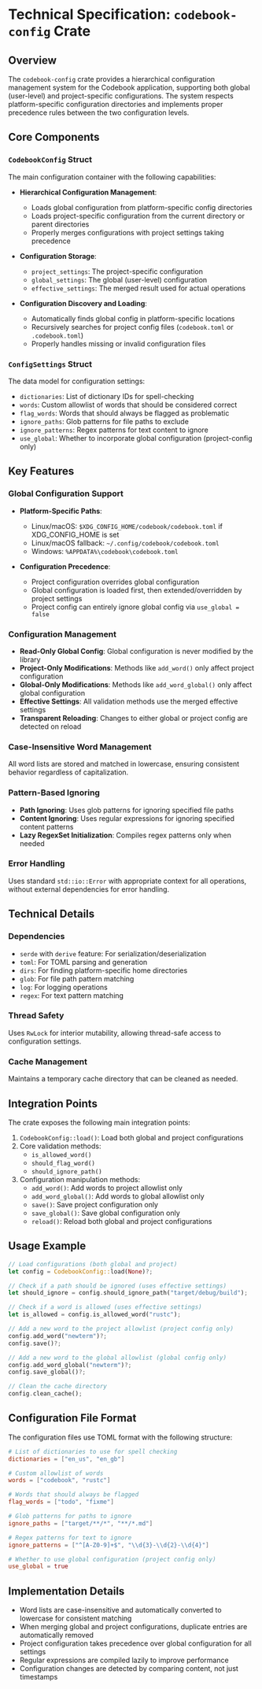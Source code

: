 # Technical Specification: `codebook-config` Crate

## Overview

The `codebook-config` crate provides a hierarchical configuration management system for the Codebook application, supporting both global (user-level) and project-specific configurations. The system respects platform-specific configuration directories and implements proper precedence rules between the two configuration levels.

## Core Components

### `CodebookConfig` Struct

The main configuration container with the following capabilities:

- **Hierarchical Configuration Management**:
  - Loads global configuration from platform-specific config directories
  - Loads project-specific configuration from the current directory or parent directories
  - Properly merges configurations with project settings taking precedence

- **Configuration Storage**:
  - `project_settings`: The project-specific configuration
  - `global_settings`: The global (user-level) configuration
  - `effective_settings`: The merged result used for actual operations

- **Configuration Discovery and Loading**:
  - Automatically finds global config in platform-specific locations
  - Recursively searches for project config files (`codebook.toml` or `.codebook.toml`)
  - Properly handles missing or invalid configuration files

### `ConfigSettings` Struct

The data model for configuration settings:

- `dictionaries`: List of dictionary IDs for spell-checking
- `words`: Custom allowlist of words that should be considered correct
- `flag_words`: Words that should always be flagged as problematic
- `ignore_paths`: Glob patterns for file paths to exclude
- `ignore_patterns`: Regex patterns for text content to ignore
- `use_global`: Whether to incorporate global configuration (project-config only)

## Key Features

### Global Configuration Support

- **Platform-Specific Paths**:
  - Linux/macOS: `$XDG_CONFIG_HOME/codebook/codebook.toml` if XDG_CONFIG_HOME is set
  - Linux/macOS fallback: `~/.config/codebook/codebook.toml`
  - Windows: `%APPDATA%\codebook\codebook.toml`

- **Configuration Precedence**:
  - Project configuration overrides global configuration
  - Global configuration is loaded first, then extended/overridden by project settings
  - Project config can entirely ignore global config via `use_global = false`

### Configuration Management

- **Read-Only Global Config**: Global configuration is never modified by the library
- **Project-Only Modifications**: Methods like `add_word()` only affect project configuration
- **Global-Only Modifications**: Methods like `add_word_global()` only affect global configuration
- **Effective Settings**: All validation methods use the merged effective settings
- **Transparent Reloading**: Changes to either global or project config are detected on reload

### Case-Insensitive Word Management

All word lists are stored and matched in lowercase, ensuring consistent behavior regardless of capitalization.

### Pattern-Based Ignoring

- **Path Ignoring**: Uses glob patterns for ignoring specified file paths
- **Content Ignoring**: Uses regular expressions for ignoring specified content patterns
- **Lazy RegexSet Initialization**: Compiles regex patterns only when needed

### Error Handling

Uses standard `std::io::Error` with appropriate context for all operations, without external dependencies for error handling.

## Technical Details

### Dependencies

- `serde` with `derive` feature: For serialization/deserialization
- `toml`: For TOML parsing and generation
- `dirs`: For finding platform-specific home directories
- `glob`: For file path pattern matching
- `log`: For logging operations
- `regex`: For text pattern matching

### Thread Safety

Uses `RwLock` for interior mutability, allowing thread-safe access to configuration settings.

### Cache Management

Maintains a temporary cache directory that can be cleaned as needed.

## Integration Points

The crate exposes the following main integration points:

1. `CodebookConfig::load()`: Load both global and project configurations
3. Core validation methods:
   - `is_allowed_word()`
   - `should_flag_word()`
   - `should_ignore_path()`
4. Configuration manipulation methods:
   - `add_word()`: Add words to project allowlist only
   - `add_word_global()`: Add words to global allowlist only
   - `save()`: Save project configuration only
   - `save_global()`: Save global configuration only
   - `reload()`: Reload both global and project configurations

## Usage Example

```rust
// Load configurations (both global and project)
let config = CodebookConfig::load(None)?;

// Check if a path should be ignored (uses effective settings)
let should_ignore = config.should_ignore_path("target/debug/build");

// Check if a word is allowed (uses effective settings)
let is_allowed = config.is_allowed_word("rustc");

// Add a new word to the project allowlist (project config only)
config.add_word("newterm")?;
config.save()?;

// Add a new word to the global allowlist (global config only)
config.add_word_global("newterm")?;
config.save_global()?;

// Clean the cache directory
config.clean_cache();
```

## Configuration File Format

The configuration files use TOML format with the following structure:

```toml
# List of dictionaries to use for spell checking
dictionaries = ["en_us", "en_gb"]

# Custom allowlist of words
words = ["codebook", "rustc"]

# Words that should always be flagged
flag_words = ["todo", "fixme"]

# Glob patterns for paths to ignore
ignore_paths = ["target/**/*", "**/*.md"]

# Regex patterns for text to ignore
ignore_patterns = ["^[A-Z0-9]+$", "\\d{3}-\\d{2}-\\d{4}"]

# Whether to use global configuration (project config only)
use_global = true
```

## Implementation Details

- Word lists are case-insensitive and automatically converted to lowercase for consistent matching
- When merging global and project configurations, duplicate entries are automatically removed
- Project configuration takes precedence over global configuration for all settings
- Regular expressions are compiled lazily to improve performance
- Configuration changes are detected by comparing content, not just timestamps
